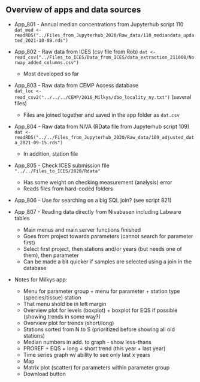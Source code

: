 
## Overview of apps and data sources  

* App_801 - Annual median concentrations from Jupyterhub script 110   
`dat_med <- readRDS("../Files_from_Jupyterhub_2020/Raw_data/110_mediandata_updated_2021-10-08.rds")`       
    
    
* App_802 - Raw data from ICES (csv file from Rob) 
`dat <- read_csv("../Files_to_ICES/Data_from_ICES/data_extraction_211008/Norway_added_columns.csv")`      
    - Most developed so far  
    
* App_803 - Raw data from CEMP Access database  
`dat_loc <- read_csv2("../../../CEMP/2016_Milkys/dbo_locality_ny.txt")` (several files)    
    - Files are joined together and saved in the app folder as `dat.csv`    
    
    
* App_804 - Raw data from NIVA (RData file from Jupyterhub script 109)    
`dat <- readRDS("../../Files_from_Jupyterhub_2020/Raw_data/109_adjusted_data_2021-09-15.rds")`    
    - In addition, station file   
    
    
* App_805 - Check ICES submission file      
`"../../Files_to_ICES/2020/Rdata"`    
    - Has some weight on checking measurement (analysis) error
    - Reads files from hard-coded folders  
    
* App_806 - Use for searching on a big SQL join? (see script 821)
    
    
* App_807 - Reading data directly from Nivabasen including Labware tables     
    - Main menus and main server functions finished  
    - Goes from project towards parameters (cannot search for parameter first)   
    - Select first project, then stations and/or years (but needs one of them), then parameter 
    - Can be made a bit quicker if samples are selected using a join in the database   
    
* Notes for Milkys app:  
    - Menu for parameter group + menu for parameter + station type (species/tissue) station  
    - That menu shold be in left margin  
    - Overview plot for levels (boxplot) + boxplot for EQS if possible (showing trends in some way?) 
    - Overview plot for trends (short/long)  
    - Stations sorted from N to S (prioritized before showing all old stations) 
    - Median numbers in add. to graph - show less-thans    
    - PROREF + EQS + long + short trend (this year + last year)  
    - Time series graph w/ ability to see only last x years  
    - Map 
    - Matrix plot (scatter) for parameters within parameter group  
    - Download button  
    
    
